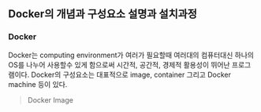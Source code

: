 ## **Docker의 개념과 구성요소 설명과 설치과정**

### Docker <br />

Docker는 computing environment가 여러가 필요할때 여러대의 컴퓨터대신 하나의 OS를 나누어 사용할수 있게 함으로써 시간적, 공간적, 경제적 활용성이
뛰어난 프로그램이다. Docker의 구성요소는 대표적으로 image, container 그리고 Docker machine 등이 있다.
<br />

> Docker Image
